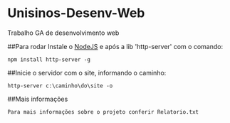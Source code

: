 # Unisinos-Desenv-Web
Trabalho GA de desenvolvimento web

##Para rodar
Instale o [NodeJS](https://nodejs.org/en/) e após a lib 'http-server' com o comando:

    npm install http-server -g
  
##Inicie o servidor com o site, informando o caminho:

    http-server c:\caminho\do\site -o

##Mais informações

    Para mais informações sobre o projeto conferir Relatorio.txt